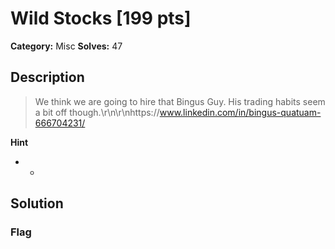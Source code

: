 # Wild Stocks [199 pts]

**Category:** Misc
**Solves:** 47

## Description
>We think we are going to hire that Bingus Guy. His trading habits seem a bit off though.\r\n\r\nhttps://www.linkedin.com/in/bingus-quatuam-666704231/

**Hint**
* -

## Solution

### Flag

